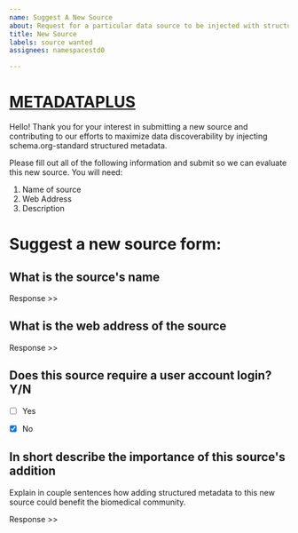 ```yaml
---
name: Suggest A New Source
about: Request for a particular data source to be injected with structured metadata
title: New Source
labels: source wanted
assignees: namespacestd0

---
```


# [METADATAPLUS](http://metadataplus.biothings.io/)

Hello! 
Thank you for your interest in submitting a new source and contributing to our efforts to maximize data discoverability by injecting schema.org-standard structured metadata. 

Please fill out all of the following information and submit so we can evaluate this new source.
You will need:

 1. Name of source
 2. Web Address
 3. Description

# Suggest a new source form:


## What is the source's name

Response >>

## What is the web address of the source

Response >>

## Does this source require a user account login? Y/N


- [ ] Yes
- [x] No


## In short describe the importance of this source's addition

Explain in couple sentences how adding structured metadata to this new source could benefit the biomedical community.

Response >>
